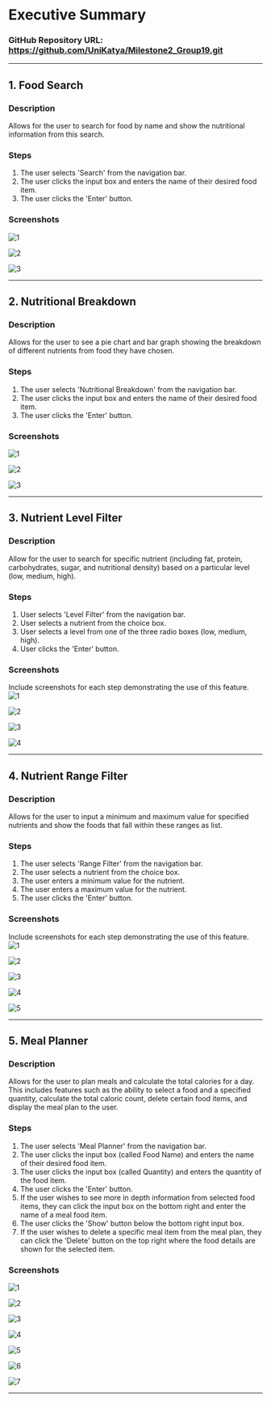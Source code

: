 # Executive Summary

### GitHub Repository URL: https://github.com/UniKatya/Milestone2_Group19.git

---

## 1. Food Search
### Description  
Allows for the user to search for food by name and show the nutritional information from this search. 

### Steps
1. The user selects 'Search' from the navigation bar.
2. The user clicks the input box and enters the name of their desired food item.
3. The user clicks the 'Enter' button.

### Screenshots 
![1](./images/FoodSearch1.png)

![2](./images/FoodSearch2.png)

![3](./images/FoodSearch3.png)

---

## 2. Nutritional Breakdown
### Description  
Allows for the user to see a pie chart and bar graph showing the breakdown of different nutrients from food they have chosen. 

### Steps
1. The user selects 'Nutritional Breakdown' from the navigation bar.
2. The user clicks the input box and enters the name of their desired food item.
3. The user clicks the 'Enter' button.

### Screenshots
![1](./images/NutritionalBreakdown1.png)

![2](./images/NutritionalBreakdown2.png)

![3](./images/NutritionalBreakdown3.png)

---

## 3. Nutrient Level Filter
### Description  
Allow for the user to search for specific nutrient (including fat, protein, carbohydrates, sugar, and nutritional density) based on a particular level (low, medium, high).

### Steps
1. User selects 'Level Filter' from the navigation bar.
2. User selects a nutrient from the choice box.
3. User selects a level from one of the three radio boxes (low, medium, high).
4. User clicks the 'Enter' button.

### Screenshots
Include screenshots for each step demonstrating the use of this feature.    
![1](./images/LevelFilter1.png)

![2](./images/LevelFilter2.png)

![3](./images/LevelFilter3.png)

![4](./images/LevelFilter4.png)


---

## 4. Nutrient Range Filter
### Description  
Allows for the user to input a minimum and maximum value for specified nutrients and show the foods that fall within these ranges as list.

### Steps
1. The user selects 'Range Filter' from the navigation bar.
2. The user selects a nutrient from the choice box.
3. The user enters a minimum value for the nutrient.
4. The user enters a maximum value for the nutrient.
5. The user clicks the 'Enter' button. 

### Screenshots
Include screenshots for each step demonstrating the use of this feature.    
![1](./images/Range1.png)

![2](./images/Range2.png)

![3](./images/Range3.png)

![4](./images/Range4.png)

![5](./images/Range5.png)






---

## 5. Meal Planner
### Description  
Allows for the user to plan meals and calculate the total calories for a day. This includes features such as the ability to select a food and a specified quantity, calculate the total caloric count, delete certain food items, and display the meal plan to the user.

### Steps
1. The user selects 'Meal Planner' from the navigation bar.
2. The user clicks the input box (called Food Name) and enters the name of their desired food item.
3. The user clicks the input box (called Quantity) and enters the quantity of the food item.
4. The user clicks the 'Enter' button.
5. If the user wishes to see more in depth information from selected food items, they can click the input box on the bottom right and enter the name of a meal food item.
6. The user clicks the 'Show' button below the bottom right input box.
7. If the user wishes to delete a specific meal item from the meal plan, they can click the 'Delete' button on the top right where the food details are shown for the selected item.


### Screenshots 
![1](./images/MealPlanner1.png)

![2](./images/MealPlanner2.png)

![3](./images/MealPlanner3.png)

![4](./images/MealPlanner4.png)

![5](./images/MealPlanner5.png)

![6](./images/MealPlanner6.png)

![7](./images/MealPlanner7.png)


---
